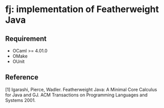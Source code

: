 fj: implementation of Featherweight Java
====

## Requirement

- OCaml >= 4.01.0
- OMake
- OUnit

## Reference

[1] Igarashi, Pierce, Wadler. Featherweight Java: A Minimal Core Calculus for Java and GJ. ACM Transactions on Programming Languages and Systems 2001.
